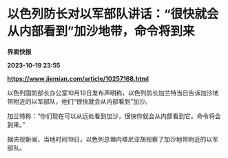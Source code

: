 # 以色列防长对以军部队讲话：“很快就会从内部看到”加沙地带，命令将到来
**界面快报**

**2023-10-19 23:55**

**https://www.jiemian.com/article/10257168.html**

以色列国防部长办公室10月19日发布声明称，以色列防长加兰特当日告诉加沙地带附近的以军部队，他们“很快就会从内部看到”加沙。

加兰特称：“你们现在可以从远处看到加沙，很快你就会从内部看到它。命令将会到来。”

据央视新闻，当地时间19日，以色列总理内塔尼亚胡视察了加沙地带附近的以军部队。